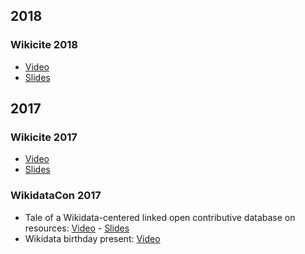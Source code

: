 <!-- LANG:EN, title="Presentations"-->

## 2018
### Wikicite 2018
- [Video](https://www.youtube.com/watch?v=4CZDJ2uHrTk&t=3864)
- [Slides](https://inventaire.github.io/wikicite-2018)

## 2017
### Wikicite 2017
- [Video](https://www.youtube.com/watch?v=1pMHSghEM7A&t=8h42m52s)
- [Slides](https://github.com/inventaire/wikicite)

### WikidataCon 2017
  * Tale of a Wikidata-centered linked open contributive database on resources: [Video](https://www.youtube.com/watch?v=nlxWy8ombEM) - [Slides](https://hackmd.io/p/SJGdXy-RZ)
  * Wikidata birthday present: [Video](https://media.ccc.de/v/wikidatacon2017-10042-birthday_celebration_demo_of_presents#video&t=2090)